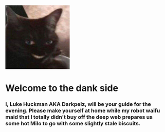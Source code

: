<img src="https://github.com/LukeHuckman/LukeHuckman/blob/master/hi-there.jpg" width=200px>

# Welcome to the dank side

### I, Luke Huckman AKA Darkpelz, will be your guide for the evening. Please make yourself at home while my robot waifu maid that I totally didn't buy off the deep web prepares us some hot Milo to go with some slightly stale biscuits.

